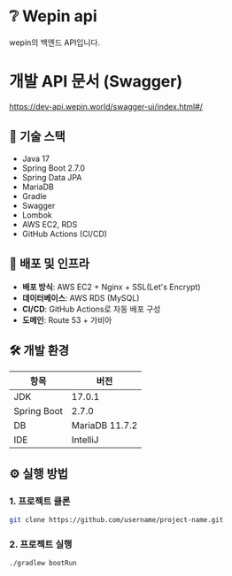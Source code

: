 # ❔ Wepin api

wepin의 백엔드 API입니다.

# 개발 API 문서 (Swagger)
https://dev-api.wepin.world/swagger-ui/index.html#/

## 📂 기술 스택

- Java 17
- Spring Boot 2.7.0
- Spring Data JPA
- MariaDB
- Gradle
- Swagger
- Lombok
- AWS EC2, RDS
- GitHub Actions (CI/CD)

## 🚀 배포 및 인프라

- **배포 방식**: AWS EC2 + Nginx + SSL(Let's Encrypt)
- **데이터베이스**: AWS RDS (MySQL)
- **CI/CD**: GitHub Actions로 자동 배포 구성
- **도메인**: Route 53 + 가비아

## 🛠️ 개발 환경

| 항목       | 버전        |
|------------|-------------|
| JDK        | 17.0.1       |
| Spring Boot| 2.7.0        |
| DB         | MariaDB 11.7.2 |
| IDE        | IntelliJ     |

## ⚙️ 실행 방법

### 1. 프로젝트 클론
```bash
git clone https://github.com/username/project-name.git
```
### 2. 프로젝트 실행
```
./gradlew bootRun
```

